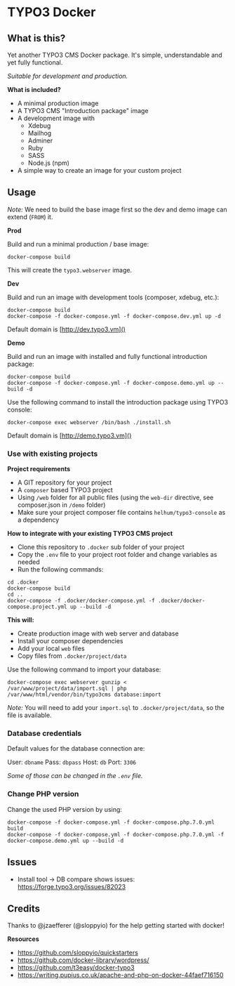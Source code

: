 # TYPO3 Docker


## What is this?

Yet another TYPO3 CMS Docker package. It's simple, understandable and yet fully functional.

_Suitable for development and production._


**What is included?**

* A minimal production image
* A TYPO3 CMS "Introduction package" image
* A development image with
    * Xdebug
    * Mailhog
    * Adminer
    * Ruby
    * SASS
    * Node.js (npm)
* A simple way to create an image for your custom project


## Usage

_Note:_ We need to build the base image first so the dev and demo image can extend (`FROM`) it.


**Prod**

Build and run a minimal production / base image:

```
docker-compose build
```
This will create the `typo3.webserver` image.

**Dev**

Build and run an image with development tools (composer, xdebug, etc.):

```
docker-compose build
docker-compose -f docker-compose.yml -f docker-compose.dev.yml up -d
```

Default domain is [http://dev.typo3.vm]()

**Demo**

Build and run an image with installed and fully functional introduction package:

```
docker-compose build
docker-compose -f docker-compose.yml -f docker-compose.demo.yml up --build -d
```

Use the following command to install the introduction package using TYPO3 console:

```
docker-compose exec webserver /bin/bash ./install.sh
```

Default domain is [http://demo.typo3.vm]()


### Use with existing projects

**Project requirements**

* A GIT repository for your project
* A `composer` based TYPO3 project
* Using `/web` folder for all public files (using the `web-dir` directive, see composer.json in `/demo` folder)
* Make sure your project composer file contains `helhum/typo3-console` as a dependency

**How to integrate with your existing TYPO3 CMS project**

* Clone this repository to `.docker` sub folder of your project
* Copy the `.env` file to your project root folder and change variables as needed
* Run the following commands:

```
cd .docker
docker-compose build
cd ..
docker-compose -f .docker/docker-compose.yml -f .docker/docker-compose.project.yml up --build -d
```

**This will:**

* Create production image with web server and database
* Install your composer dependencies
* Add your local `web` files
* Copy files from `.docker/project/data`

Use the following command to import your database:

```
docker-compose exec webserver gunzip < /var/www/project/data/import.sql | php /var/www/html/vendor/bin/typo3cms database:import
```

_Note:_ You will need to add your `import.sql` to `.docker/project/data`, so the file is available.

### Database credentials

Default values for the database connection are:

User: `dbname`
Pass: `dbpass`
Host: `db`
Port: `3306`

_Some of those can be changed in the `.env` file._


### Change PHP version

Change the used PHP version by using:

```
docker-compose -f docker-compose.yml -f docker-compose.php.7.0.yml build
docker-compose -f docker-compose.yml -f docker-compose.php.7.0.yml -f docker-compose.demo.yml up --build -d
```


## Issues

* Install tool -> DB compare shows issues: https://forge.typo3.org/issues/82023


## Credits

Thanks to @jzaefferer (@sloppyio) for the help getting started with docker!

**Resources**

* https://github.com/sloppyio/quickstarters
* https://github.com/docker-library/wordpress/
* https://github.com/t3easy/docker-typo3
* https://writing.pupius.co.uk/apache-and-php-on-docker-44faef716150

